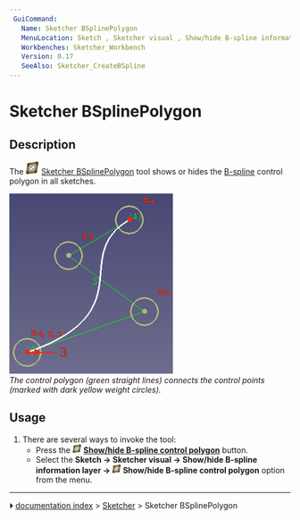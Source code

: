 ```yaml
---
 GuiCommand:
   Name: Sketcher BSplinePolygon
   MenuLocation: Sketch , Sketcher visual , Show/hide B-spline information layer , Show/hide B-spline control polygon
   Workbenches: Sketcher_Workbench
   Version: 0.17
   SeeAlso: Sketcher_CreateBSpline
---
```


# Sketcher BSplinePolygon

## Description

The <img alt="" src=images/Sketcher_BSplinePolygon.svg  style="width:24px;"> [Sketcher BSplinePolygon](Sketcher_BSplinePolygon.md) tool shows or hides the [B-spline](B-Splines.md) control polygon in all sketches.

 ![](images/Sketcher_B-spline_example01.png )  
*The control polygon (green straight lines) connects the control points (marked with dark yellow weight circles).*

## Usage

1.  There are several ways to invoke the tool:
    -   Press the **<img src="images/Sketcher_BSplinePolygon.svg" width=16px> [Show/hide B-spline control polygon](Sketcher_BSplinePolygon.md)** button.
    -   Select the **Sketch → Sketcher visual → Show/hide B-spline information layer → <img src="images/Sketcher_BSplinePolygon.svg" width=16px> Show/hide B-spline control polygon** option from the menu.



---
⏵ [documentation index](../README.md) > [Sketcher](Sketcher_Workbench.md) > Sketcher BSplinePolygon
